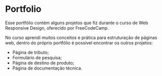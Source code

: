 # Portfolio

Esse portfólio contém alguns projetos que fiz durante o curso de Web Responsive Design, oferecido por FreeCodeCamp. 

No curso aprendi muitos conceitos e prática para estruturação de páginas web, dentro do próprio portfólio é possível encontrar os outros projetos:

* Página de tributo;
* Formulário de pesquisa;
* Página de destino de produto;
* Página de documentação técnica.
